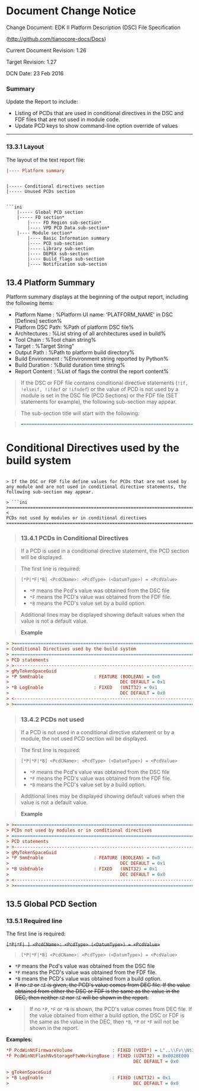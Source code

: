 # Document Change Notice

Change Document: EDK II Platform Description (DSC) File Specification

(http://github.com/tianocore-docs/Docs)

Current Document Revision: 1.26

Target Revision: 1.27

DCN Date: 23 Feb 2016

### Summary

Update the Report to include:
* Listing of PCDs that are used in conditional directives in the DSC and FDF files that are not used in module code.
* Update PCD keys to show command-line option override of values


---

### 13.3.1 Layout
The layout of the text report file:
```ini
|---- Platform summary
```

>```ini
    |----- Conditional directives section
    |----- Unused PCDs section
```

```ini
    |----- Global PCD section
    |----- FD section*
        |---- FD Region sub-section*
        |---- VPD PCD Data sub-section*
    |---- Module section*
        |---- Basic Information summary
        |---- PCD sub-section
        |---- Library sub-section
        |---- DEPEX sub-section
        |---- Build_flags sub-section
        |---- Notification sub-section
```

## 13.4 Platform Summary

Platform summary displays at the beginning of the output report, including the
following items:

* Platform Name : %Platform UI name: 'PLATFORM_NAME' in DSC [Defines] section%
* Platform DSC Path: %Path of platform DSC file%
* Architectures : %List string of all architectures used in build%
* Tool Chain : %Tool chain string%
* Target : %Target String"
* Output Path : %Path to platform build directory%
* Build Environment : %Environment string reported by Python%
* Build Duration : %Build duration time string%
* Report Content : %List of flags the control the report content%

>If the DSC or FDF file contains conditional directive statements (```!if, !elseif, !ifdef``` or ```!ifndef```) or the value of PCD is not used by a module is set in the DSC file (PCD Sections) or the FDF file (SET statements for example), the following sub-section may appear.

>The sub-section title will start with the following:

> ```ini
>==========================================================================<
Conditional Directives used by the build system
============================================================================
```

> If the DSC or FDF file define values for PCDs that are not used by any module and are not used in conditional directive statements, the following sub-section may appear.

> ```ini
>==========================================================================<
PCDs not used by modules or in conditional directives
============================================================================
```



> ### 13.4.1 PCDs in Conditional Directives

> If a PCD is used in a conditional directive statement, the PCD section will be displayed.

> The first line is required:

>```[*P|*F|*B] <PcdCName>: <PcdType> (<DatumType>) = <PcdValue>```
>   * ```*P``` means the Pcd's value was obtained from the DSC file
>   * ```*F``` means the PCD's value was obtained from the FDF file.
>   * ```*B``` means the PCD's value set by a build option.

> Additional lines may be displayed showing default values when the value is not a default value.

> **Example**

```ini
> >==========================================================================<
> Conditional Directives used by the build system
> ============================================================================
> PCD statements
> >--------------------------------------------------------------------------<
> gMyTokenSpaceGuid
> *P SmmEnable                   : FEATURE (BOOLEAN) = 0x0
>                                          DEC DEFAULT = 0x1
> *B LogEnable                   : FIXED   (UNIT32) = 0x1
>                                          DEC DEFAULT = 0x0
> <-------------------------------------------------------------------------->
> >==========================================================================<

```

> ### 13.4.2 PCDs not used

> If a PCD is not used in a conditional directive statement or by a module, the not used PCD section will be displayed.

> The first line is required:

>```[*P|*F|*B] <PcdCName>: <PcdType> (<DatumType>) = <PcdValue>```
>   * ```*P``` means the Pcd's value was obtained from the DSC file
>   * ```*F``` means the PCD's value was obtained from the FDF file.
>   * ```*B``` means the PCD's value set by a build option.

> Additional lines may be displayed showing default values when the value is not a default value.

> **Example**

```ini
> >==========================================================================<
> PCDs not used by modules or in conditional directives
> ============================================================================
> PCD statements
> >--------------------------------------------------------------------------<
> gMyTokenSpaceGuid
> *P SmmEnable                   : FEATURE (BOOLEAN) = 0x0
>                                          DEC DEFAULT = 0x1
> *B UsbEnable                   : FIXED   (UNIT32) = 0x1
>                                          DEC DEFAULT = 0x0
> <-------------------------------------------------------------------------->
> >==========================================================================<

```


## 13.5 Global PCD Section

### 13.5.1 Required line
The first line is required:

~~```[*P|*F| ] <PcdCName>: <PcdType> (<DatumType>) = <PcdValue>```~~
>```[*P|*F|*B] <PcdCName>: <PcdType> (<DatumType>) = <PcdValue>```

* ```*P``` means the Pcd's value was obtained from the DSC file
* ```*F``` means the PCD's value was obtained from the FDF file.
* ```*B``` means the PCD's value was obtained from a build option.
* ~~If no ```*P``` or ```*F``` is given, the PCD's value comes from DEC file. If the value obtained from either the DSC or FDF is the same as the value in the DEC, then neither ```*P``` nor ```*F``` will be shown in the report.~~
* >If no ```*P```, ```*F``` or ```*B``` is shown, the PCD's value comes from DEC file. If the value obtained from either a build option, the DSC or FDF is the same as the value in the DEC, then ```*B```, ```*P``` or ```*F``` will not be shown in the report.

**Examples:**

```ini
*P PcdWinNtFirmwareVolume               : FIXED (VOID*) = L"..\\Fv\\Nt32.fd"
*F PcdWinNtFlashNvStorageFtwWorkingBase : FIXED (UINT32) = 0x0028E000
                                                DEC DEFAULT = 0x0

> gTokenSpaceGuid
> *B LogEnable                          : FIXED (UNIT32) = 0x1
>                                               DEC DEFAULT = 0x0

```

